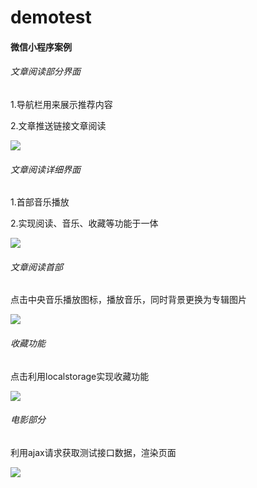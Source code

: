 # demotest
#### 微信小程序案例



###### 文章阅读部分界面

1.导航栏用来展示推荐内容

2.文章推送链接文章阅读

![](.\demotest\demo-img\readpart.png)

###### 文章阅读详细界面

1.首部音乐播放

2.实现阅读、音乐、收藏等功能于一体

![](E:\部分文件备份\demotest\demo-img\readdetail.png)

###### 文章阅读首部

点击中央音乐播放图标，播放音乐，同时背景更换为专辑图片

![](E:\部分文件备份\demotest\demo-img\music.png)

###### 收藏功能

点击利用localstorage实现收藏功能

![](E:\部分文件备份\demotest\demo-img\save.png)



###### 电影部分

利用ajax请求获取测试接口数据，渲染页面

![](E:\部分文件备份\demotest\demo-img\moviepart.png)
